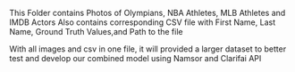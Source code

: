 This Folder contains Photos of Olympians, NBA Athletes, MLB Athletes and IMDB Actors
Also contains corresponding CSV file with First Name, Last Name, Ground Truth Values,and Path to the file

With all images and csv in one file, it will provided a larger dataset to better test and develop our combined model using Namsor and Clarifai API
